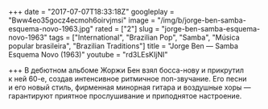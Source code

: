 +++
date = "2017-07-07T18:33:18Z"
googleplay = "Bww4eo35gocz4ecmoh6oirvjmsi"
image = "/img/b/jorge-ben-samba-esquema-novo-1963.jpg"
rated = ["2"]
slug = "jorge-ben-samba-esquema-novo-1963"
tags = ["International", "Brazilian Pop", "Samba", "Música popular brasileira", "Brazilian Traditions"]
title = "Jorge Ben — Samba Esquema Novo (1963)"
youtube = "rd3LEsKIjNI"

+++
В&nbsp;дебютном альбоме Жоржи Бен взял босса-нову и&nbsp;прикрутил к&nbsp;ней 60-е, создав интенсивное ритмичное поп-звучание. Его песни и&nbsp;его новый стиль, фирменная минорная гитара и&nbsp;воздушные хоры&nbsp;&mdash; гарантируют приятное прослушивание и&nbsp;приподнятое настроение.